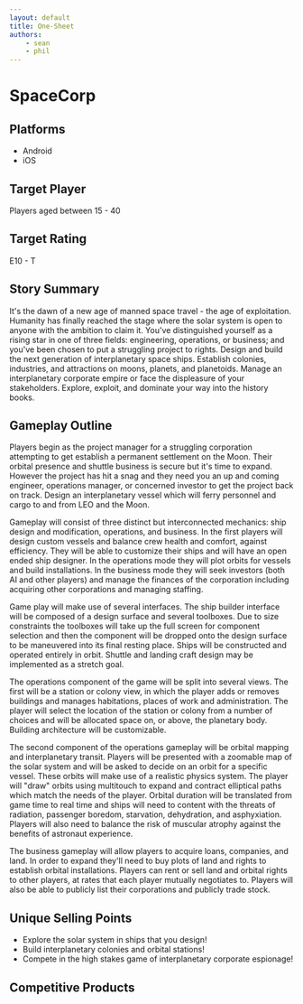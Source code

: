 ```yaml
---
layout: default
title: One-Sheet 
authors: 
    - sean
    - phil
---
```

# SpaceCorp 

## Platforms

* Android 
* iOS 

## Target Player 

Players aged between 15 - 40 

## Target Rating

E10 - T

## Story Summary

It's the dawn of a new age of manned space travel - the age of exploitation. 
Humanity has finally reached the stage where the solar system is open to anyone
with the ambition to claim it. You've distinguished yourself as a rising star
in one of three fields: engineering, operations, or business; and you've been 
chosen to put a struggling project to rights. Design and build the next 
generation of interplanetary space ships. Establish colonies, industries, and 
attractions on moons, planets, and planetoids. Manage an interplanetary 
corporate empire or face the displeasure of your stakeholders. Explore, exploit, 
and dominate your way into the history books. 

## Gameplay Outline

Players begin as the project manager for a struggling corporation attempting to 
get establish a permanent settlement on the Moon. Their orbital presence and 
shuttle business is secure but it's time to expand. However the project has hit 
a snag and they need you an up and coming engineer, operations manager, or 
concerned investor to get the project back on track. Design an interplanetary 
vessel which will ferry personnel and cargo to and from LEO and the Moon. 

Gameplay will consist of three distinct but interconnected mechanics: ship 
design and modification, operations, and business. In the first players will 
design custom vessels and balance crew health and comfort, against efficiency. 
They will be able to customize their ships and will have an open ended ship 
designer. In the operations mode they will plot orbits for vessels and build 
installations. In the business mode they will seek investors (both AI and 
other players) and manage the finances of the corporation including acquiring 
other corporations and managing staffing. 

Game play will make use of several interfaces. The ship builder interface will
be composed of a design surface and several toolboxes. Due to size constraints 
the toolboxes will take up the full screen for component selection and then the 
component will be dropped onto the design surface to be maneuvered into its final
resting place. Ships will be constructed and operated entirely in orbit. Shuttle
and landing craft design may be implemented as a stretch goal. 

The operations component of the game will be split into several views. The first 
will be a station or colony view, in which the player adds or removes buildings
and manages habitations, places of work and administration. The player will 
select the location of the station or colony from a number of choices and will be 
allocated space on, or above, the planetary body. Building architecture will be 
customizable. 

The second component of the operations gameplay will be orbital mapping and 
interplanetary transit. Players will be presented with a zoomable map of the 
solar system and will be asked to decide on an orbit for a specific vessel. 
These orbits will make use of a realistic physics system. The player will "draw"
orbits using multitouch to expand and contract elliptical paths which match the
needs of the player. Orbital duration will be translated from game time to real
time and ships will need to content with the threats of radiation, passenger 
boredom, starvation, dehydration, and asphyxiation. Players will also need to 
balance the risk of muscular atrophy against the benefits of astronaut 
experience.

The business gameplay will allow players to acquire loans, companies, and land. 
In order to expand they'll need to buy plots of land and rights to establish
orbital installations. Players can rent or sell land and orbital rights to other
players, at rates that each player mutually negotiates to. Players will also be 
able to publicly list their corporations and publicly trade stock. 

## Unique Selling Points

* Explore the solar system in ships that you design! 
* Build interplanetary colonies and orbital stations!
* Compete in the high stakes game of interplanetary corporate espionage! 

## Competitive Products